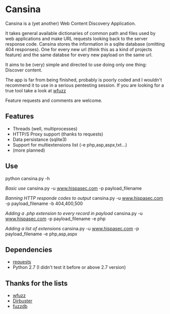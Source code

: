 Cansina
=======

Cansina is a (yet another) Web Content Discovery Application.

It takes general available dictionaries of common path and files used by web applications
and make URL requests looking back to the server response code. Cansina stores the information
in a sqlite database (omitting 404 responses). One for every new url (think this as a kind of projects feature)
and the same databse for every new payload on the same url.

It aims to be (very) simple and directed to use doing only one thing: Discover content.

The app is far from being finished, probably is poorly coded and I wouldn't recommend it
to use in a serious pentesting session. If you are looking for a true tool take a look at
[wfuzz](http://www.edge-security.com/wfuzz.php)

Feature requests and comments are welcome.

Features
--------

- Threads (well, multiprocesses)
- HTTP/S Proxy support (thanks to requests)
- Data persistance (sqlite3)
- Support for multiextensions list (-e php,asp,aspx,txt...)
- (more planned)

Use
---

python cansina.py -h

*Basic use*
cansina.py -u www.hispasec.com -p payload_filename

*Banning HTTP responde codes to output*
cansina.py -u www.hispasec.com -p payload_filename -b 404,400,500

*Adding a .php extension to every record in payload*
cansina.py -u www.hispasec.com -p payload_filename -e php

*Adding a list of extensions*
cansina.py -u www.hispasec.com -p payload_filename -e php,asp,aspx

Dependencies
------------

- [requests](https://github.com/kennethreitz/requests)
- Python 2.7 (I didn't test it before or above 2.7 version)

Thanks for the lists
--------------------

- [wfuzz](http://www.edge-security.com/wfuzz.php)
- [Dirbuster](https://sourceforge.net/projects/dirbuster/)
- [fuzzdb](https://code.google.com/p/fuzzdb/)


